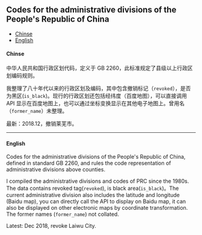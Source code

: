 ## Codes for the administrative divisions of the People's Republic of China

* [Chinse](#chinse)
* [English](#english)

#### Chinse

中华人民共和国行政区划代码，定义于 GB 2260，此标准规定了县级以上行政区划编码规则。

我整理了八十年代以来的行政区划及编码，其中包含撤销标记（`revoked`），是否为黑区(`is_black`)。现行的行政区划还包括经纬度（百度地图），可以直接调用 API 显示在百度地图上，也可以通过坐标变换显示在其他电子地图上。曾用名（`former_name`）未整理。

最新：2018.12，撤销莱芜市。

-----------------------

#### English

Codes for the administrative divisions of the People's Republic of China, defined in standard GB 2260, and rules the code representation of administrative divisions above counties.

I compiled the administrative divisions and codes of PRC since the 1980s. The data contains revoked tag(`revoked`), is black area(`is_black`)。The current administrative division also includes the latitude and longitude (Baidu map), you can directly call the API to display on Baidu map, it can also be displayed on other electronic maps by coordinate transformation. The former names (`former_name`) not collated.

Latest: Dec 2018, revoke Laiwu City.